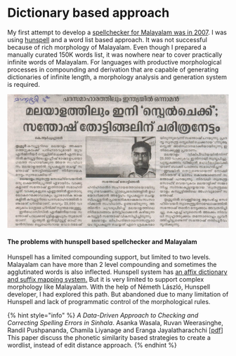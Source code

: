 # Dictionary based approach

My first attempt to develop a [spellchecker for Malayalam was in 2007](https://wiki.smc.org.in/Spellchecker). I was using [hunspell](https://hunspell.github.io/) and a word list based approach. It was not successful because of rich morphology of Malayalam. Even though I prepared a  manually curated 150K words list, it was nowhere near to cover practically infinite words of Malayalam. For languages with productive morphological processes in compounding and derivation that are capable of generating dictionaries of infinite length, a morphology analysis and generation system is required. &#x20;

![](../../.gitbook/assets/image.png)

#### The problems with hunspell based spellchecker and Malayalam <a href="#the-problems-with-hunspell-based-spellchecker-and-malayalam" id="the-problems-with-hunspell-based-spellchecker-and-malayalam"></a>

Hunspell has a limited compounding support, but limited to two  levels. Malayalam can have more than 2 level compounding and sometimes  the agglutinated words is also inflected. Hunspell system has [an affix dictionary and suffix mapping system.](https://sourceforge.net/p/hunspell/bugs/94/) But it is very limited to support complex morphology like Malayalam.  With the help of Németh László, Hunspell developer, I had explored this  path. But abandoned due to many limitation of Hunspell and lack of  programmatic control of the morphological rules.

{% hint style="info" %}
_A Data-Driven Approach to Checking and Correcting Spelling Errors in Sinhala_. Asanka Wasala, Ruvan Weerasinghe, Randil Pushpananda, Chamila Liyanage and Eranga Jayalatharachchi \[[pdf](https://www.researchgate.net/profile/Ruvan\_Weerasinghe/publication/235931937\_A\_Data-Driven\_Approach\_to\_Checking\_and\_Correcting\_Spelling\_Errors\_in\_Sinhala/links/5893524daca27231daf61993/A-Data-Driven-Approach-to-Checking-and-Correcting-Spelling-Errors-in-Sinhala.pdf)] This paper discuss the phonetic similarity based strategies to create a wordlist, instead of edit distance approach.
{% endhint %}
